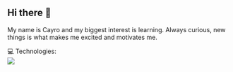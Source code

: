 ## Hi there 👋

My name is Cayro and my biggest interest is learning. Always curious, new things is what makes me excited and motivates me.

💻 Technologies: <br>
![](https://img.shields.io/badge/JavaScript-323330?style=for-the-badge&logo=javascript&logoColor=F7DF1E)
